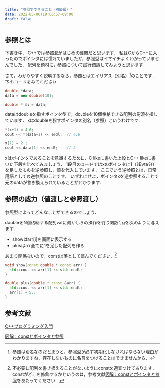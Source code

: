 ```yaml
---
title: "参照でできること（初級編）"
date: 2022-05-06T19:05:57+09:00
draft: false
---
```


## 参照とは

下書き中．
C++では参照型がはじめの難関だと思います．
私はCからC++に入ったのでポインタには慣れていましたが，参照型はイマイチよくわかっていませんでした．
配列を題材に，参照について試行錯誤してみようと思います．

さて，わかりやすく説明するなら，参照とはエイリアス（別名）[^1]のことです．
下のコードをみてください．

```cpp
double *data;
data = new double[10];

double * &x = data;
```

dataはdoubleを指すポインタ型で，doubleを10個格納できる配列の先頭を指しています．
xはdoubleを指すポインタの別名（参照）というわけです．

```cpp
*(x+1) = 4.6;
cout << *(data+1) << endl;  // 4.6

x[1] = 2.;
cout << data[1] << endl;    // 2
```

xはポインタであることを意識するために，C likeに書いた上段とC++ likeに書いた下段を比べてみましょう．
1段目のコードではxのポインタに1（8Byte分）を足したものを逆参照し，値を代入しています．
ここでいう逆参照とは，日常用語としての逆参照のことです．
いずれにせよ，ポインタxを逆参照することで元のdataが書き換えられていることがわかります．

## 参照の威力（値渡しと参照渡し）

参照型によってどんなことができるのでしょう．

doubleをN個格納する配列valに何かしらの操作を行う関数f, gを次のように与えます．

- showはarr\[i\]を画面に表示する
- plusはarr全てに1を足した配列を作る

あまり関係ないので，constは落として読んでください．[^2]

```cpp
void show(const double * const arr) { 
  std::cout << arr[1] << std::endl;
}

double plus(double * const &arr) { 
  std::cout << arr[1] << std::endl;
  arr[1] = 5.;  
}
```

[^1]:参照は別名なのだと思うと，参照型が必ず初期化しなければならない理由がわかりますね．存在しないものに名前をつけることはできませんから．

[^2]:不必要に配列を書き換えることがないようにconstを適宜つけてあります．constがどこを修飾するかというのは，参考文献[図解：constとポインタと参照](https://qiita.com/yohhoy/items/feadbe1a245caadc44f7)をあたってください．

## 参考文献

[C++プログラミング入門](https://www.amazon.co.jp/C-%E3%83%97%E3%83%AD%E3%82%B0%E3%83%A9%E3%83%9F%E3%83%B3%E3%82%B0%E5%85%A5%E9%96%80-%E3%82%B0%E3%83%AC%E3%82%B4%E3%83%AA%E3%83%BC-%E3%82%B5%E3%83%86%E3%82%A3%E3%82%A2/dp/4873110637)

[図解：constとポインタと参照](https://qiita.com/yohhoy/items/feadbe1a245caadc44f7)
